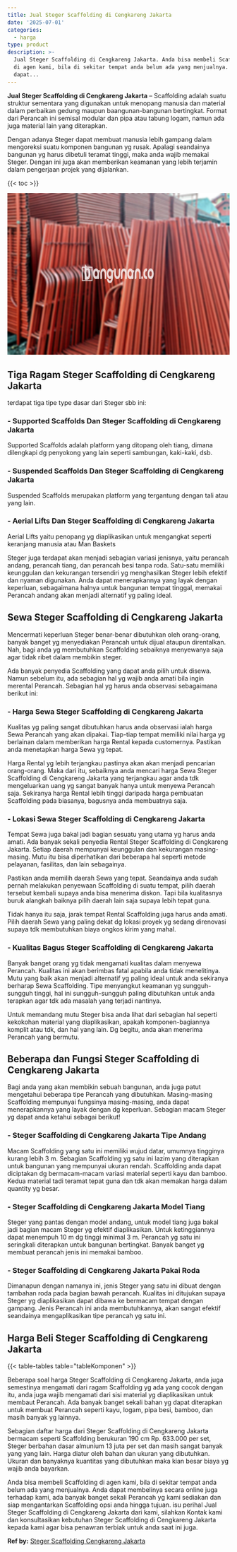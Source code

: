 ```yaml
---
title: Jual Steger Scaffolding di Cengkareng Jakarta
date: '2025-07-01'
categories:
  - harga
type: product
description: >-
  Jual Steger Scaffolding di Cengkareng Jakarta. Anda bisa membeli Scaffolding
  di agen kami, bila di sekitar tempat anda belum ada yang menjualnya. Anda
  dapat...
---
```


**Jual Steger Scaffolding di Cengkareng Jakarta** – Scaffolding adalah suatu struktur sementara yang digunakan untuk menopang manusia dan material dalam perbaikan gedung maupun baangunan-bangunan bertingkat. Format dari Perancah ini semisal modular dan pipa atau tabung logam, namun ada juga material lain yang diterapkan.

Dengan adanya Steger dapat membuat manusia lebih gampang dalam mengoreksi suatu komponen bangunan yg rusak. Apalagi seandainya bangunan yg harus dibetuli teramat tinggi, maka anda wajib memakai Steger. Dengan ini juga akan memberikan keamanan yang lebih terjamin dalam pengerjaan projek yang dijalankan.

{{< toc >}}

![Jual Steger Scaffolding di Cengkareng Jakarta](/images/sewa-scaffolding-steger-04.png)

## Tiga Ragam Steger Scaffolding di Cengkareng Jakarta

terdapat tiga tipe type dasar dari Steger sbb ini:

### \- Supported Scaffolds Dan Steger Scaffolding di Cengkareng Jakarta

Supported Scaffolds adalah platform yang ditopang oleh tiang, dimana dilengkapi dg penyokong yang lain seperti sambungan, kaki-kaki, dsb.

### \- Suspended Scaffolds Dan Steger Scaffolding di Cengkareng Jakarta

Suspended Scaffolds merupakan platform yang tergantung dengan tali atau yang lain.

### \- Aerial Lifts Dan Steger Scaffolding di Cengkareng Jakarta

Aerial Lifts yaitu penopang yg diaplikasikan untuk mengangkat seperti keranjang manusia atau Man Baskets

Steger juga terdapat akan menjadi sebagian variasi jenisnya, yaitu perancah andang, perancah tiang, dan perancah besi tanpa roda. Satu-satu memiliki keunggulan dan kekurangan tersendiri yg menghasilkan Steger lebih efektif dan nyaman digunakan. Anda dapat menerapkannya yang layak dengan keperluan, sebagaimana halnya untuk bangunan tempat tinggal, memakai Perancah andang akan menjadi alternatif yg paling ideal.

## Sewa Steger Scaffolding di Cengkareng Jakarta

Mencermati keperluan Steger benar-benar dibutuhkan oleh orang-orang, banyak banget yg menyediakan Perancah untuk dijual ataupun direntalkan. Nah, bagi anda yg membutuhkan Scaffolding sebaiknya menyewanya saja agar tidak ribet dalam membikin steger.

Ada banyak penyedia Scaffolding yang dapat anda pilih untuk disewa. Namun sebelum itu, ada sebagian hal yg wajib anda amati bila ingin merental Perancah. Sebagian hal yg harus anda observasi sebagaimana berikut ini:

### \- Harga Sewa Steger Scaffolding di Cengkareng Jakarta

Kualitas yg paling sangat dibutuhkan harus anda observasi ialah harga Sewa Perancah yang akan dipakai. Tiap-tiap tempat memiliki nilai harga yg berlainan dalam memberikan harga Rental kepada customernya. Pastikan anda menetapkan harga Sewa yg tepat.

Harga Rental yg lebih terjangkau pastinya akan akan menjadi pencarian orang-orang. Maka dari itu, sebaiknya anda mencari harga Sewa Steger Scaffolding di Cengkareng Jakarta yang terjangkau agar anda tdk mengeluarkan uang yg sangat banyak hanya untuk menyewa Perancah saja. Sekiranya harga Rental lebih tinggi daripada harga pembuatan Scaffolding pada biasanya, bagusnya anda membuatnya saja.

### \- Lokasi Sewa Steger Scaffolding di Cengkareng Jakarta

Tempat Sewa juga bakal jadi bagian sesuatu yang utama yg harus anda amati. Ada banyak sekali penyedia Rental Steger Scaffolding di Cengkareng Jakarta. Setiap daerah mempunyai keunggulan dan kekurangan masing-masing. Mutu itu bisa diperhatikan dari beberapa hal seperti metode pelayanan, fasilitas, dan lain sebagainya.

Pastikan anda memilih daerah Sewa yang tepat. Seandainya anda sudah pernah melakukan penyewaan Scaffolding di suatu tempat, pilih daerah tersebut kembali supaya anda bisa menerima diskon. Tapi bila kualitasnya buruk alangkah baiknya pilih daerah lain saja supaya lebih tepat guna.

Tidak hanya itu saja, jarak tempat Rental Scaffolding juga harus anda amati. Pilih daerah Sewa yang paling dekat dg lokasi proyek yg sedang direnovasi supaya tdk membutuhkan biaya ongkos kirim yang mahal.

### \- Kualitas Bagus Steger Scaffolding di Cengkareng Jakarta

Banyak banget orang yg tidak mengamati kualitas dalam menyewa Perancah. Kualitas ini akan berimbas fatal apabila anda tidak menelitinya. Mutu yang baik akan menjadi alternatif yg paling ideal untuk anda sekiranya berharap Sewa Scaffolding. Tipe menyangkut keamanan yg sungguh-sungguh tinggi, hal ini sungguh-sungguh paling dibutuhkan untuk anda terapkan agar tdk ada masalah yang terjadi nantinya.

Untuk memandang mutu Steger bisa anda lihat dari sebagian hal seperti kekokohan material yang diaplikasikan, apakah komponen-bagiannya komplit atau tdk, dan hal yang lain. Dg begitu, anda akan menerima Perancah yang bermutu.

## Beberapa dan Fungsi Steger Scaffolding di Cengkareng Jakarta

Bagi anda yang akan membikin sebuah bangunan, anda juga patut mengetahui beberapa tipe Perancah yang dibutuhkan. Masing-masing Scaffolding mempunyai fungsinya masing-masing, anda dapat menerapkannya yang layak dengan dg keperluan. Sebagian macam Steger yg dapat anda ketahui sebagai berikut!

### \- Steger Scaffolding di Cengkareng Jakarta Tipe Andang

Macam Scaffolding yang satu ini memiliki wujud datar, umumnya tingginya kurang lebih 3 m. Sebagian Scaffolding yg satu ini lazim yang diterapkan untuk bangunan yang mempunyai ukuran rendah. Scaffolding anda dapat diciptakan dg bermacam-macam variasi material seperti kayu dan bamboo. Kedua material tadi teramat tepat guna dan tdk akan memakan harga dalam quantity yg besar.

### \- Steger Scaffolding di Cengkareng Jakarta Model Tiang

Steger yang pantas dengan model andang, untuk model tiang juga bakal jadi bagian macam Steger yg efektif diaplikasikan. Untuk ketinggiannya dapat menempuh 10 m dg tinggi minimal 3 m. Perancah yg satu ini seringkali diterapkan untuk bangunan bertingkat. Banyak banget yg membuat perancah jenis ini memakai bamboo.

### \- Steger Scaffolding di Cengkareng Jakarta Pakai Roda

Dimanapun dengan namanya ini, jenis Steger yang satu ini dibuat dengan tambahan roda pada bagian bawah perancah. Kualitas ini ditujukan supaya Steger yg diaplikasikan dapat dibawa ke bermacam tempat dengan gampang. Jenis Perancah ini anda membutuhkannya, akan sangat efektif seandainya mengaplikasikan tipe perancah yg satu ini.

## Harga Beli Steger Scaffolding di Cengkareng Jakarta

{{< table-tables table="tableKomponen" >}}

Beberapa soal harga Steger Scaffolding di Cengkareng Jakarta, anda juga semestinya mengamati dari ragam Scaffolding yg ada yang cocok dengan itu, anda juga wajib mengamati dari sisi material yg diaplikasikan untuk membaut Perancah. Ada banyak banget sekali bahan yg dapat diterapkan untuk membuat Perancah seperti kayu, logam, pipa besi, bamboo, dan masih banyak yg lainnya.

Sebagian daftar harga dari Steger Scaffolding di Cengkareng Jakarta bermacam seperti Scaffolding berukuran 190 cm Rp. 633.000 per set, Steger berbahan dasar almunium 13 juta per set dan masih sangat banyak yang yang lain. Harga diatur oleh bahan dan ukuran yang dibutuhkan. Ukuran dan banyaknya kuantitas yang dibutuhkan maka kian besar biaya yg wajib anda bayarkan.

Anda bisa membeli Scaffolding di agen kami, bila di sekitar tempat anda belum ada yang menjualnya. Anda dapat membelinya secara online juga terhadap kami, ada banyak banget sekali Perancah yg kami sediakan dan siap mengantarkan Scaffolding opsi anda hingga tujuan. isu perihal Jual Steger Scaffolding di Cengkareng Jakarta dari kami, silahkan Kontak kami dan konsultasikan kebutuhan Steger Scaffolding di Cengkareng Jakarta kepada kami agar bisa penawran terbiak untuk anda saat ini juga.

**Ref by:** [Steger Scaffolding Cengkareng Jakarta](https://id.wikipedia.org/wiki/Steger)

